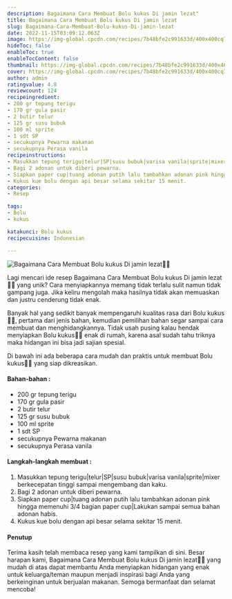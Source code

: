 ```yaml
---
description: Bagaimana Cara Membuat Bolu kukus Di jamin lezat"
title: Bagaimana Cara Membuat Bolu kukus Di jamin lezat
slug: Bagaimana-Cara-Membuat-Bolu-kukus-Di-jamin-lezat
date: 2022-11-15T03:09:12.063Z
image: https://img-global.cpcdn.com/recipes/7b48bfe2c991633d/400x400cq70/photo.jpg
hideToc: false
enableToc: true
enableTocContent: false
thumbnail: https://img-global.cpcdn.com/recipes/7b48bfe2c991633d/400x400cq70/photo.jpg
cover: https://img-global.cpcdn.com/recipes/7b48bfe2c991633d/400x400cq70/photo.jpg
author: admin
ratingvalue: 4.8
reviewcount: 124
recipeingredient:
- 200 gr tepung terigu
- 170 gr gula pasir
- 2 butir telur
- 125 gr susu bubuk
- 100 ml sprite
- 1 sdt SP
- secukupnya Pewarna makanan
- secukupnya Perasa vanila
recipeinstructions:
- Masukkan tepung terigu|telur|SP|susu bubuk|varisa vanila|sprite|mixer berkecepatan tinggi sampai mengembang dan kaku.
- Bagi 2 adonan untuk diberi pewarna.
- Siapkan paper cup|tuang adonan putih lalu tambahkan adonan pink hingga memenuhi 3/4 bagian paper cup|Lakukan sampai semua bahan adonan habis.
- Kukus kue bolu dengan api besar selama sekitar 15 menit.
categories:
- Resep

tags:
- Bolu
- kukus

katakunci: Bolu kukus
recipecuisine: Indonesian

---
```


![Bagaimana Cara Membuat Bolu kukus Di jamin lezat👩‍🍳](https://img-global.cpcdn.com/recipes/7b48bfe2c991633d/400x400cq70/photo.jpg)

Lagi mencari ide resep Bagaimana Cara Membuat Bolu kukus Di jamin lezat👩‍🍳 yang unik? Cara menyiapkannya memang tidak terlalu sulit namun tidak gampang juga. Jika keliru mengolah maka hasilnya tidak akan memuaskan dan justru cenderung tidak enak.

Banyak hal yang sedikit banyak mempengaruhi kualitas rasa dari Bolu kukus👩‍🍳, pertama dari jenis bahan, kemudian pemilihan bahan segar sampai cara membuat dan menghidangkannya. Tidak usah pusing kalau hendak menyiapkan Bolu kukus👩‍🍳 enak di rumah, karena asal sudah tahu triknya maka hidangan ini bisa jadi sajian spesial.

Di bawah ini ada beberapa cara mudah dan praktis untuk membuat Bolu kukus👩‍🍳 yang siap dikreasikan.

<!--inarticleads1-->

#### Bahan-bahan :

- 200 gr tepung terigu
- 170 gr gula pasir
- 2 butir telur
- 125 gr susu bubuk
- 100 ml sprite
- 1 sdt SP
- secukupnya Pewarna makanan
- secukupnya Perasa vanila

<!--inarticleads2-->

#### Langkah-langkah membuat :

1. Masukkan tepung terigu|telur|SP|susu bubuk|varisa vanila|sprite|mixer berkecepatan tinggi sampai mengembang dan kaku.
1. Bagi 2 adonan untuk diberi pewarna.
1. Siapkan paper cup|tuang adonan putih lalu tambahkan adonan pink hingga memenuhi 3/4 bagian paper cup|Lakukan sampai semua bahan adonan habis.
1. Kukus kue bolu dengan api besar selama sekitar 15 menit.

#### Penutup

Terima kasih telah membaca resep yang kami tampilkan di sini. Besar harapan kami, Bagaimana Cara Membuat Bolu kukus Di jamin lezat👩‍🍳 yang mudah di atas dapat membantu Anda menyiapkan hidangan yang enak untuk keluarga/teman maupun menjadi inspirasi bagi Anda yang berkeinginan untuk berjualan makanan. Semoga bermanfaat dan selamat mencoba!